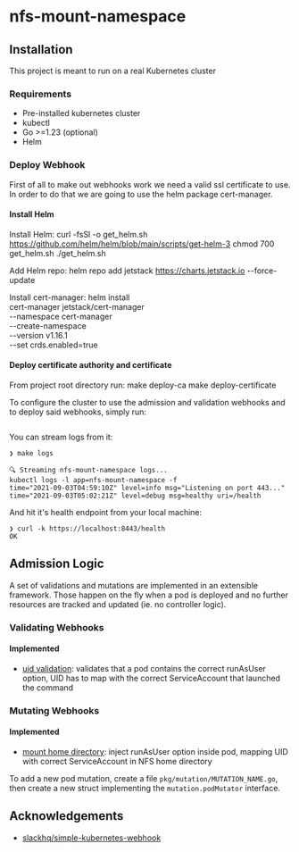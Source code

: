 # nfs-mount-namespace

## Installation
This project is meant to run on a real Kubernetes cluster 

### Requirements
* Pre-installed kubernetes cluster
* kubectl
* Go >=1.23 (optional)
* Helm


### Deploy Webhook
First of all to make out webhooks work we need a valid ssl certificate to use.
In order to do that we are going to use the helm package cert-manager.

#### Install Helm
Install Helm:
curl -fsSl -o get_helm.sh https://github.com/helm/helm/blob/main/scripts/get-helm-3
chmod 700 get_helm.sh
./get_helm.sh

Add Helm repo:
helm repo add jetstack https://charts.jetstack.io --force-update

Install cert-manager:
helm install \
  cert-manager jetstack/cert-manager \
  --namespace cert-manager \
  --create-namespace \
  --version v1.16.1 \
  --set crds.enabled=true

#### Deploy certificate authority and certificate

From project root directory run:
make deploy-ca
make deploy-certificate

To configure the cluster to use the admission and validation webhooks and to deploy said webhooks, simply run:
```

```

You can stream logs from it:
```
❯ make logs

🔍 Streaming nfs-mount-namespace logs...
kubectl logs -l app=nfs-mount-namespace -f
time="2021-09-03T04:59:10Z" level=info msg="Listening on port 443..."
time="2021-09-03T05:02:21Z" level=debug msg=healthy uri=/health
```

And hit it's health endpoint from your local machine:
```
❯ curl -k https://localhost:8443/health
OK
```

## Admission Logic
A set of validations and mutations are implemented in an extensible framework. Those happen on the fly when a pod is deployed and no further resources are tracked and updated (ie. no controller logic).

### Validating Webhooks
#### Implemented
- [uid validation](pkg/validation/uid_validator.go): validates that a pod contains the correct runAsUser option, UID has to map with the correct ServiceAccount that launched the command

### Mutating Webhooks
#### Implemented
- [mount home directory](pkg/mutation/mount_home_directory.go): inject runAsUser option inside pod, mapping UID with correct ServiceAccount in NFS home directory

To add a new pod mutation, create a file `pkg/mutation/MUTATION_NAME.go`, then create a new struct implementing the `mutation.podMutator` interface.

## Acknowledgements

- [slackhq/simple-kubernetes-webhook](https://github.com/slackhq/simple-kubernetes-webhook)
